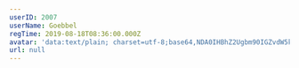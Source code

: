 ```yaml
---
userID: 2007
userName: Goebbel
regTime: 2019-08-18T08:36:00.000Z
avatar: 'data:text/plain; charset=utf-8;base64,NDA0IHBhZ2Ugbm90IGZvdW5kCg=='
url: null
---
```



